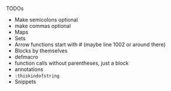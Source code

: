 TODOs
- Make semicolons optional
- make commas optional
- Maps
- Sets
- Arrow functions start with # (maybe line 1002 or around there)
- Blocks by themselves
- defmacro
- function calls without parentheses, just a block
- annotations
- `:thiskindofstring`
- Snippets

